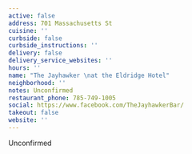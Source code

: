 ```yaml
---
active: false
address: 701 Massachusetts St
cuisine: ''
curbside: false
curbside_instructions: ''
delivery: false
delivery_service_websites: ''
hours: ''
name: "The Jayhawker \nat the Eldridge Hotel"
neighborhood: ''
notes: Unconfirmed
restaurant_phone: 785-749-1005
social: https://www.facebook.com/TheJayhawkerBar/
takeout: false
website: ''
---
```


Unconfirmed